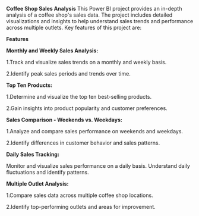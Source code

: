 **Coffee Shop Sales Analysis**
This Power BI project provides an in-depth analysis of a coffee shop's sales data. The project includes detailed visualizations and insights to help understand sales trends and performance across multiple outlets. Key features of this project are:

**Features**

**Monthly and Weekly Sales Analysis:**

1.Track and visualize sales trends on a monthly and weekly basis.

2.Identify peak sales periods and trends over time.

**Top Ten Products:**

1.Determine and visualize the top ten best-selling products.

2.Gain insights into product popularity and customer preferences.

**Sales Comparison - Weekends vs. Weekdays:**

1.Analyze and compare sales performance on weekends and weekdays.

2.Identify differences in customer behavior and sales patterns.

**Daily Sales Tracking:**

Monitor and visualize sales performance on a daily basis.
Understand daily fluctuations and identify patterns.

**Multiple Outlet Analysis:**

1.Compare sales data across multiple coffee shop locations.

2.Identify top-performing outlets and areas for improvement.
